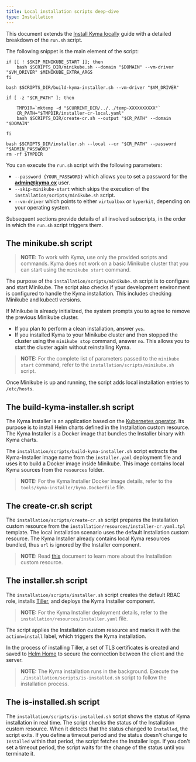 ```yaml
---
title: Local installation scripts deep-dive
type: Installation
---
```


This document extends the [Install Kyma locally](#installation-install-kyma-locally) guide with a detailed breakdown of the `run.sh` script.

The following snippet is the main element of the script:

```
if [[ ! $SKIP_MINIKUBE_START ]]; then
    bash $SCRIPTS_DIR/minikube.sh --domain "$DOMAIN" --vm-driver "$VM_DRIVER" $MINIKUBE_EXTRA_ARGS
fi

bash $SCRIPTS_DIR/build-kyma-installer.sh --vm-driver "$VM_DRIVER"

if [ -z "$CR_PATH" ]; then

    TMPDIR=`mktemp -d "$CURRENT_DIR/../../temp-XXXXXXXXXX"`
    CR_PATH="$TMPDIR/installer-cr-local.yaml"
    bash $SCRIPTS_DIR/create-cr.sh --output "$CR_PATH" --domain "$DOMAIN"

fi

bash $SCRIPTS_DIR/installer.sh --local --cr "$CR_PATH" --password "$ADMIN_PASSWORD"
rm -rf $TMPDIR
```
You can execute the `run.sh` script with the following parameters:

- `--password {YOUR_PASSWORD}` which allows you to set a password for the **admin@kyma.cx** user.
- `--skip-minikube-start` which skips the execution of the `installation/scripts/minikube.sh` script.
- `--vm-driver` which points to either `virtualbox` or `hyperkit`, depending on your operating system.

Subsequent sections provide details of all involved subscripts, in the order in which the `run.sh` script triggers them.

## The minikube.sh script

> **NOTE:** To work with Kyma, use only the provided scripts and commands. Kyma does not work on a basic Minikube cluster that you can start using the `minikube start` command.

The purpose of the `installation/scripts/minikube.sh` script is to configure and start Minikube. The script also checks if your development environment is configured to handle the Kyma installation. This includes checking Minikube and kubectl versions.

If Minikube is already initialized, the system prompts you to agree to remove the previous Minikube cluster.
- If you plan to perform a clean installation, answer `yes`.
- If you installed Kyma to your Minikube cluster and then stopped the cluster using the `minikube stop` command, answer `no`.  This allows you to start the cluster again without reinstalling Kyma.

>**NOTE:** For the complete list of parameters passed to the `minikube start` command, refer to the `installation/scripts/minikube.sh` script.

Once Minikube is up and running, the script adds local installation entries to `/etc/hosts`.

## The build-kyma-installer.sh script

The Kyma Installer is an application based on the [Kubernetes operator](https://coreos.com/operators/). Its purpose is to install Helm charts defined in the Installation custom resource. The Kyma Installer is a Docker image that bundles the Installer binary with Kyma charts.

The `installation/scripts/build-kyma-installer.sh` script extracts the Kyma-Installer image name from the `installer.yaml` deployment file and uses it to build a Docker image inside Minikube. This image contains local Kyma sources from the `resources` folder.

>**NOTE:** For the Kyma Installer Docker image details, refer to the `tools/kyma-installer/kyma.Dockerfile` file.

## The create-cr.sh script

The `installation/scripts/create-cr.sh` script prepares the Installation custom resource from the `installation/resources/installer-cr.yaml.tpl` template. The local installation scenario uses the default Installation custom resource. The Kyma Installer already contains local Kyma resources bundled, thus `url` is ignored by the Installer component.

>**NOTE:** Read [this](#custom-resource-installation) document to learn more about the Installation custom resource.

## The installer.sh script

The `installation/scripts/installer.sh` script creates the default RBAC role, installs [Tiller](https://docs.helm.sh/), and deploys the Kyma Installer component.

>**NOTE:** For the Kyma Installer deployment details, refer to the `installation/resources/installer.yaml` file.

The script applies the Installation custom resource and marks it with the `action=install` label, which triggers the Kyma installation.

In the process of installing Tiller, a set of TLS certificates is created and saved to [Helm Home](https://helm.sh/docs/glossary/#helm-home-helm-home) to secure the connection between the client and the server.

>**NOTE:** The Kyma installation runs in the background. Execute the `./installation/scripts/is-installed.sh` script to follow the installation process.

## The is-installed.sh script

The `installation/scripts/is-installed.sh` script shows the status of Kyma installation in real time. The script checks the status of the Installation custom resource. When it detects that the status changed to `Installed`, the script exits. If you define a timeout period and the status doesn't change to `Installed` within that period, the script fetches the Installer logs. If you don't set a timeout period, the script waits for the change of the status until you terminate it.
